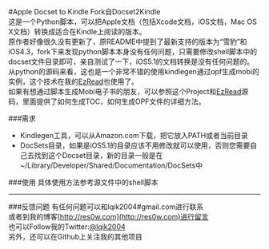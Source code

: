 #Apple Docset to Kindle
Fork自Docset2Kindle  
这是一个Python脚本，可以把Apple文档（包括Xcode文档，iOS文档，Mac OS X文档）转换成适合在Kindle上阅读的版本。  
原作者好像很久没有更新了，原README中提到了最新支持的版本为“雪豹”和iOS4.3，fork下来发现python脚本本身没有任何问题，只需要修改shell脚本中的docset文件目录即可，亲自测试了一下，iOS5.1的文档转换是没有任何问题的。  
从python的源码来看，这也是一个非常不错的使用kindlegen通过opf生成mobi的实例，这个技术在我的[EzRead](https://github.com/lqik2004/EzRead)也使用了。  
如果有想通过脚本生成Mobi电子书的朋友，可以参照这个Project和[EzRead](https://github.com/lqik2004/EzRead)源码，里面提供了如何生成TOC，如何生成OPF文件的详细方法。  

###需求
* Kindlegen工具，可以从Amazon.com下载，把它放入PATH或者当前目录
* DocSets目录，如果是iOS5.1的目录应该不用修改就可以使用，否则您需要自己去找到这个Docset目录，新的目录一般是在~/Library/Developer/Shared/Documentation/DocSets中

###使用
具体使用方法参考源文件中的shell脚本  

**********************
###反馈问题
有任何问题可以和lqik2004#gmail.com进行联系  
或者到我的博客[http://res0w.com](http://res0w.com)进行留言  
也可以Follow我的Twitter:[@lqik2004](https://twitter.com/lqik2004)  
另外，还可以在Github上关注我的其他项目
